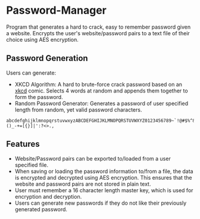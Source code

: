 # Password-Manager
Program that generates a hard to crack, easy to remember password given a website. Encrypts the user's website/password pairs to a text file of their choice using AES encryption.

## Password Generation
Users can generate:
- XKCD Algorithm: A hard to brute-force crack password based on an [xkcd](https://xkcd.com/936/) comic. Selects 4 words at random and appends them together to form the password.
- Random Password Generator: Generates a password of user specified length from random, yet valid password characters.
```
abcdefghijklmnopqrstuvwxyzABCDEFGHIJKLMNOPQRSTUVWXYZ0123456789~`!@#$%^&*()_-+=[{}]|':?<>.,
```

## Features
- Website/Password pairs can be exported to/loaded from a user specified file.
- When saving or loading the password information to/from a file, the data is encrypted and decrypted using AES encryption. This ensures that the website and password pairs are not stored in plain text.
- User must remember a 16 character length master key, which is used for encryption and decryption.
- Users can generate new passwords if they do not like their previously generated password.
